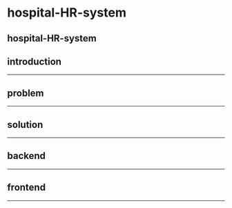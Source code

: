 # hospital-HR-system
hospital-HR-system
---

## introduction

---
## problem

---

## solution

---



## backend

---

## frontend

---
